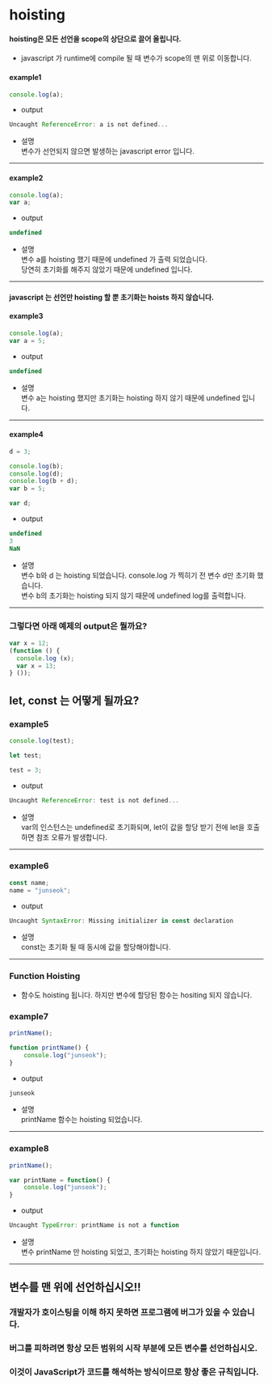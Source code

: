 # hoisting

#### hoisting은 모든 선언을 scope의 상단으로 끌어 올립니다.  

 - javascript 가 runtime에 compile 될 때 변수가 scope의 맨 위로 이동합니다.  




#### example1
~~~javascript
console.log(a);
~~~
- output  
~~~javascript
Uncaught ReferenceError: a is not defined...
~~~
- 설명  
변수가 선언되지 않으면 발생하는 javascript error 입니다.  
---

#### example2
~~~javascript
console.log(a);
var a;
~~~

- output  
~~~javascript
undefined
~~~
- 설명  
변수 a를 hoisting 했기 때문에 undefined 가 출력 되었습니다.  
당연히 초기화를 해주지 않았기 때문에 undefined 입니다.  
---

#### javascript 는 선언만 hoisting 할 뿐 초기화는 hoists 하지 않습니다.
#### example3
~~~javascript
console.log(a);
var a = 5;
~~~
- output  
~~~javascript
undefined
~~~
- 설명  
변수 a는 hoisting 했지만 초기화는 hoisting 하지 않기 때문에 undefined 입니다.  
---

#### example4
~~~javascript
d = 3;

console.log(b);
console.log(d);
console.log(b + d);
var b = 5;

var d;
~~~
- output  
~~~javascript
undefined
3
NaN
~~~
- 설명  
변수 b와 d 는 hoisting 되었습니다. console.log 가 찍히기 전 변수 d만 초기화 했습니다.  
변수 b의 초기화는 hoisting 되지 않기 때문에 undefined log를 출력합니다.  
---

### 그렇다면 아래 예제의 output은 뭘까요?  
~~~javascript
var x = 12; 
(function () { 
  console.log (x); 
  var x = 13; 
} ());
~~~



## let, const 는 어떻게 될까요?

### example5
~~~javascript
console.log(test);

let test;

test = 3;
~~~
- output  
~~~javascript
Uncaught ReferenceError: test is not defined...
~~~

- 설명  
var의 인스턴스는 undefined로 초기화되며, let이 값을 할당 받기 전에 let을 호출하면 참조 오류가 발생합니다.  
---

### example6
~~~javascript
const name;
name = "junseok";
~~~

- output  
~~~javascript
Uncaught SyntaxError: Missing initializer in const declaration
~~~


- 설명  
const는 초기화 될 때 동시에 값을 할당해야합니다.  
---


### Function Hoisting

- 함수도 hoisting 됩니다. 하지만 변수에 할당된 함수는 hositing 되지 않습니다.  

### example7
~~~javascript
printName();

function printName() {
	console.log("junseok");
}
~~~

- output  
~~~javascript
junseok
~~~
- 설명  
printName 함수는 hoisting 되었습니다.
---

### example8
~~~javascript
printName();

var printName = function() {
	console.log("junseok");
}
~~~

- output  
~~~javascript
Uncaught TypeError: printName is not a function
~~~
- 설명  
변수 printName 만 hoisting 되었고, 초기화는 hoisting 하지 않았기 때문입니다.  
---



## 변수를 맨 위에 선언하십시오!!
### 개발자가 호이스팅을 이해 하지 못하면 프로그램에 버그가 있을 수 있습니다.
### 버그를 피하려면 항상 모든 범위의 시작 부분에 모든 변수를 선언하십시오.
### 이것이 JavaScript가 코드를 해석하는 방식이므로 항상 좋은 규칙입니다.





